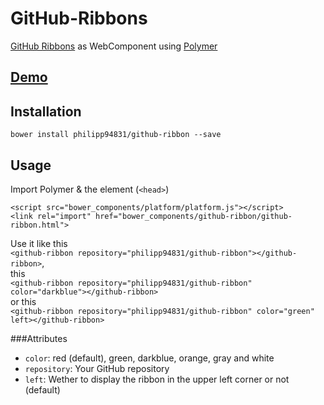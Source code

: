 GitHub-Ribbons
==============

[GitHub Ribbons](https://github.com/blog/273-github-ribbons) as WebComponent using [Polymer](http://www.polymer-project.org/)

[Demo](http://philipp94831.github.io/github-ribbon/)
----

Installation
------------

`bower install philipp94831/github-ribbon --save`

Usage
-----

Import Polymer & the element (`<head>`)

    <script src="bower_components/platform/platform.js"></script>
    <link rel="import" href="bower_components/github-ribbon/github-ribbon.html">

Use it like this  
`<github-ribbon repository="philipp94831/github-ribbon"></github-ribbon>`,  
this  
`<github-ribbon repository="philipp94831/github-ribbon" color="darkblue"></github-ribbon>`  
or this  
`<github-ribbon repository="philipp94831/github-ribbon" color="green" left></github-ribbon>`

###Attributes

- `color`: red (default), green, darkblue, orange, gray and white
- `repository`: Your GitHub repository
- `left`: Wether to display the ribbon in the upper left corner or not (default)
